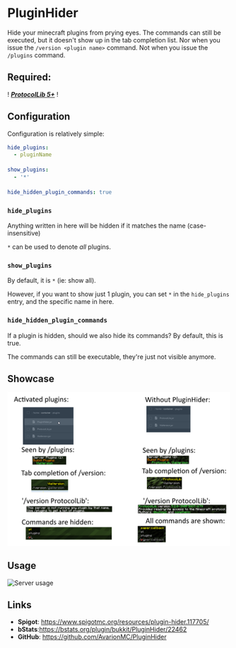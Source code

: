 # PluginHider

Hide your minecraft plugins from prying eyes. The commands can still be executed, but it doesn't show up in the tab completion
list. Nor when you issue the `/version <plugin name>` command. Not when you issue the `/plugins` command.

## Required:

! [***ProtocolLib 5+***](https://www.spigotmc.org/resources/protocollib.1997/) !

## Configuration

Configuration is relatively simple:

```yaml
hide_plugins:
  - pluginName

show_plugins:
  - '*'

hide_hidden_plugin_commands: true
```

### `hide_plugins`

Anything written in here will be hidden if it matches the name (case-insensitive)

`*` can be used to denote *all* plugins.

### `show_plugins`

By default, it is `*` (ie: show all).

However, if you want to show just 1 plugin, you can set `*` in the `hide_plugins` entry, and the specific name in here.

### `hide_hidden_plugin_commands`

If a plugin is hidden, should we also hide its commands? By default, this is true.

The commands can still be executable, they're just not visible anymore.

## Showcase

![Short explanation](docs/short_explanation.png)

## Usage

![Server usage](https://bstats.org/signatures/bukkit/PluginHider.svg)

## Links

- **Spigot**: https://www.spigotmc.org/resources/plugin-hider.117705/
- **bStats**:https://bstats.org/plugin/bukkit/PluginHider/22462
- **GitHub**: https://github.com/AvarionMC/PluginHider
